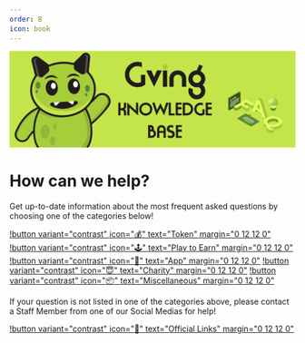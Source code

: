```yaml
---
order: B
icon: book
---
```

![](faq.png)
# How can we help?
Get up-to-date information about the most frequent asked questions by choosing one of the categories below!

[!button variant="contrast" icon=":moneybag:" text="Token" margin="0 12 12 0"](/knowledge-base/token)
[!button variant="contrast" icon=":joystick:" text="Play to Earn" margin="0 12 12 0"](/knowledge-base/p2e)
[!button variant="contrast" icon=":iphone:" text="App" margin="0 12 12 0"](/knowledge-base/app)
[!button variant="contrast" icon=":innocent:" text="Charity" margin="0 12 12 0"](/knowledge-base/charity)
[!button variant="contrast" icon=":package:" text="Miscellaneous" margin="0 12 12 0"](/knowledge-base/other)

If your question is not listed in one of the categories above, please contact a Staff Member from one of our Social Medias for help!

[!button variant="contrast" icon=":link:" text="Official Links" margin="0 12 12 0"](/links)